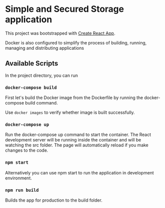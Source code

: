# Simple and Secured Storage application

This project was bootstrapped with [Create React App](https://github.com/facebook/create-react-app).

Docker is also configured to simplify the process of building, running, managing and distributing applications 

## Available Scripts

In the project directory, you can run

### `docker-compose build`

First let's build the Docker image from the Dockerfile by running the docker-compose build command.

Use `docker images` to verify whether image is built successfully.

### `docker-compose up`

Run the docker-compose up command to start the container. The React development server will be running inside the container and will be watching the src folder. The page will automatically reload if you make changes to the code.

### `npm start`

Alternatively you can use npm start to run the application in development environment.

### `npm run build`

Builds the app for production to the build folder.
